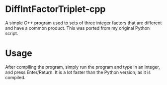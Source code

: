 # DiffIntFactorTriplet-cpp
A simple C++ program used to sets of three integer factors that are different and have a common product. This was ported from my original Python script.  

# Usage
After compiling the program, simply run the program and type in an integer, and press Enter/Return. It is a lot faster than the Python version, as it is compiled.
